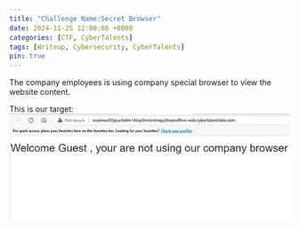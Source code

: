 ```yaml
---
title: "Challenge Name:Secret Browser"
date: 2024-11-25 12:00:00 +0000
categories: [CTF, CyberTalents]
tags: [Writeup, Cybersecurity, CyberTalents]
pin: true
---
```

The company employees is using company special browser to view the website content.

This is our target:
![Screenshot](/assets/img/secret%20browser/image.png)